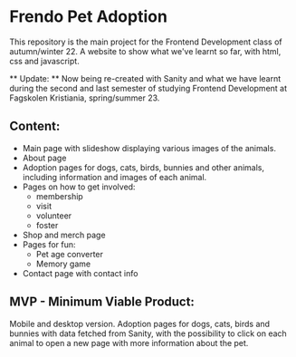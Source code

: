 # Frendo Pet Adoption

This repository is the main project for the Frontend Development class of autumn/winter 22. A website to show what we've learnt so far, with html, css and javascript. 

** Update: **
Now being re-created with Sanity and what we have learnt during the second
and last semester of studying Frontend Development at Fagskolen Kristiania,
spring/summer 23.

## Content:

- Main page with slideshow displaying various images of the animals.
- About page
- Adoption pages for dogs, cats, birds, bunnies and other animals, including information and images of each animal.
- Pages on how to get involved:
	- membership
	- visit
	- volunteer
	- foster
- Shop and merch page
- Pages for fun:
	- Pet age converter
	- Memory game
- Contact page with contact info

## MVP - Minimum Viable Product:

Mobile and desktop version.
Adoption pages for dogs, cats, birds and bunnies with data fetched from Sanity, with the possibility to click on each animal to open a new page with more information about the pet.

